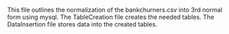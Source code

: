This file outlines the normalization of the bankchurners.csv into 3rd normal form using mysql.
The TableCreation file creates the needed tables.
The DataInsertion file stores data into the created tables. 
